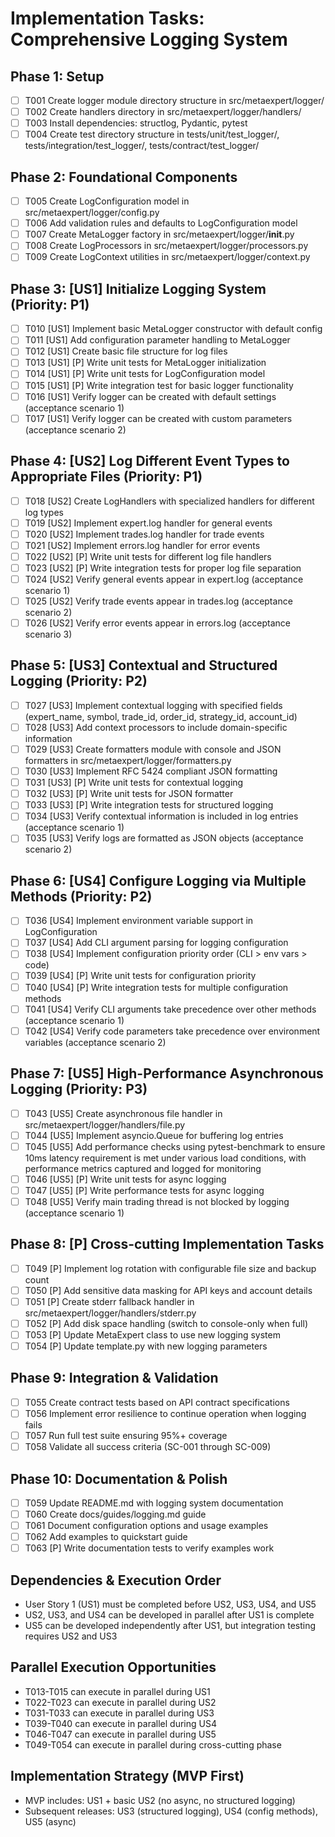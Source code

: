 # Implementation Tasks: Comprehensive Logging System

## Phase 1: Setup
- [ ] T001 Create logger module directory structure in src/metaexpert/logger/
- [ ] T002 Create handlers directory in src/metaexpert/logger/handlers/
- [ ] T003 Install dependencies: structlog, Pydantic, pytest
- [ ] T004 Create test directory structure in tests/unit/test_logger/, tests/integration/test_logger/, tests/contract/test_logger/

## Phase 2: Foundational Components
- [ ] T005 Create LogConfiguration model in src/metaexpert/logger/config.py
- [ ] T006 Add validation rules and defaults to LogConfiguration model
- [ ] T007 Create MetaLogger factory in src/metaexpert/logger/__init__.py
- [ ] T008 Create LogProcessors in src/metaexpert/logger/processors.py
- [ ] T009 Create LogContext utilities in src/metaexpert/logger/context.py

## Phase 3: [US1] Initialize Logging System (Priority: P1)
- [ ] T010 [US1] Implement basic MetaLogger constructor with default config
- [ ] T011 [US1] Add configuration parameter handling to MetaLogger
- [ ] T012 [US1] Create basic file structure for log files
- [ ] T013 [US1] [P] Write unit tests for MetaLogger initialization
- [ ] T014 [US1] [P] Write unit tests for LogConfiguration model
- [ ] T015 [US1] [P] Write integration test for basic logger functionality
- [ ] T016 [US1] Verify logger can be created with default settings (acceptance scenario 1)
- [ ] T017 [US1] Verify logger can be created with custom parameters (acceptance scenario 2)

## Phase 4: [US2] Log Different Event Types to Appropriate Files (Priority: P1)
- [ ] T018 [US2] Create LogHandlers with specialized handlers for different log types
- [ ] T019 [US2] Implement expert.log handler for general events
- [ ] T020 [US2] Implement trades.log handler for trade events
- [ ] T021 [US2] Implement errors.log handler for error events
- [ ] T022 [US2] [P] Write unit tests for different log file handlers
- [ ] T023 [US2] [P] Write integration tests for proper log file separation
- [ ] T024 [US2] Verify general events appear in expert.log (acceptance scenario 1)
- [ ] T025 [US2] Verify trade events appear in trades.log (acceptance scenario 2)
- [ ] T026 [US2] Verify error events appear in errors.log (acceptance scenario 3)

## Phase 5: [US3] Contextual and Structured Logging (Priority: P2)
- [ ] T027 [US3] Implement contextual logging with specified fields (expert_name, symbol, trade_id, order_id, strategy_id, account_id)
- [ ] T028 [US3] Add context processors to include domain-specific information
- [ ] T029 [US3] Create formatters module with console and JSON formatters in src/metaexpert/logger/formatters.py
- [ ] T030 [US3] Implement RFC 5424 compliant JSON formatting
- [ ] T031 [US3] [P] Write unit tests for contextual logging
- [ ] T032 [US3] [P] Write unit tests for JSON formatter
- [ ] T033 [US3] [P] Write integration tests for structured logging
- [ ] T034 [US3] Verify contextual information is included in log entries (acceptance scenario 1)
- [ ] T035 [US3] Verify logs are formatted as JSON objects (acceptance scenario 2)

## Phase 6: [US4] Configure Logging via Multiple Methods (Priority: P2)
- [ ] T036 [US4] Implement environment variable support in LogConfiguration
- [ ] T037 [US4] Add CLI argument parsing for logging configuration
- [ ] T038 [US4] Implement configuration priority order (CLI > env vars > code)
- [ ] T039 [US4] [P] Write unit tests for configuration priority
- [ ] T040 [US4] [P] Write integration tests for multiple configuration methods
- [ ] T041 [US4] Verify CLI arguments take precedence over other methods (acceptance scenario 1)
- [ ] T042 [US4] Verify code parameters take precedence over environment variables (acceptance scenario 2)

## Phase 7: [US5] High-Performance Asynchronous Logging (Priority: P3)
- [ ] T043 [US5] Create asynchronous file handler in src/metaexpert/logger/handlers/file.py
- [ ] T044 [US5] Implement asyncio.Queue for buffering log entries
- [ ] T045 [US5] Add performance checks using pytest-benchmark to ensure 10ms latency requirement is met under various load conditions, with performance metrics captured and logged for monitoring
- [ ] T046 [US5] [P] Write unit tests for async logging
- [ ] T047 [US5] [P] Write performance tests for async logging
- [ ] T048 [US5] Verify main trading thread is not blocked by logging (acceptance scenario 1)

## Phase 8: [P] Cross-cutting Implementation Tasks
- [ ] T049 [P] Implement log rotation with configurable file size and backup count
- [ ] T050 [P] Add sensitive data masking for API keys and account details
- [ ] T051 [P] Create stderr fallback handler in src/metaexpert/logger/handlers/stderr.py
- [ ] T052 [P] Add disk space handling (switch to console-only when full)
- [ ] T053 [P] Update MetaExpert class to use new logging system
- [ ] T054 [P] Update template.py with new logging parameters

## Phase 9: Integration & Validation
- [ ] T055 Create contract tests based on API contract specifications
- [ ] T056 Implement error resilience to continue operation when logging fails
- [ ] T057 Run full test suite ensuring 95%+ coverage
- [ ] T058 Validate all success criteria (SC-001 through SC-009)

## Phase 10: Documentation & Polish
- [ ] T059 Update README.md with logging system documentation
- [ ] T060 Create docs/guides/logging.md guide
- [ ] T061 Document configuration options and usage examples
- [ ] T062 Add examples to quickstart guide
- [ ] T063 [P] Write documentation tests to verify examples work

## Dependencies & Execution Order
- User Story 1 (US1) must be completed before US2, US3, US4, and US5
- US2, US3, and US4 can be developed in parallel after US1 is complete
- US5 can be developed independently after US1, but integration testing requires US2 and US3

## Parallel Execution Opportunities
- T013-T015 can execute in parallel during US1
- T022-T023 can execute in parallel during US2
- T031-T033 can execute in parallel during US3
- T039-T040 can execute in parallel during US4
- T046-T047 can execute in parallel during US5
- T049-T054 can execute in parallel during cross-cutting phase

## Implementation Strategy (MVP First)
- MVP includes: US1 + basic US2 (no async, no structured logging)
- Subsequent releases: US3 (structured logging), US4 (config methods), US5 (async)